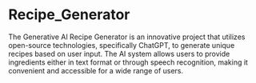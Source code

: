 # Recipe_Generator
The Generative AI Recipe Generator is an innovative project that utilizes open-source technologies, specifically ChatGPT, to generate unique recipes based on user input. The AI system allows users to provide ingredients either in text format or through speech recognition, making it convenient and accessible for a wide range of users.
